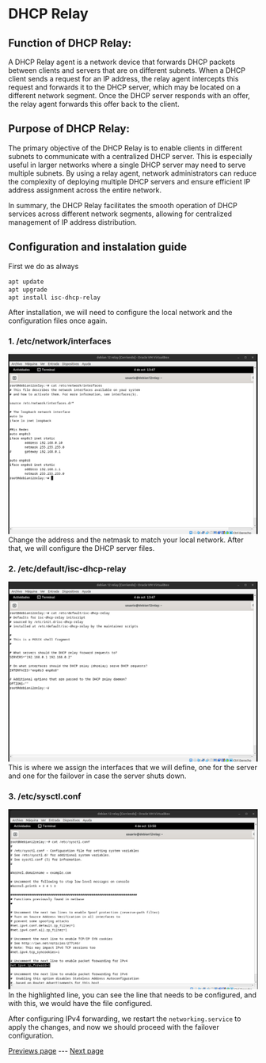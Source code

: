 # DHCP Relay
## Function of DHCP Relay:
A DHCP Relay agent is a network device that forwards DHCP packets between clients and servers that are on different subnets. When a DHCP client sends a request for an IP address, the relay agent intercepts this request and forwards it to the DHCP server, which may be located on a different network segment. Once the DHCP server responds with an offer, the relay agent forwards this offer back to the client.

## Purpose of DHCP Relay:
The primary objective of the DHCP Relay is to enable clients in different subnets to communicate with a centralized DHCP server. This is especially useful in larger networks where a single DHCP server may need to serve multiple subnets. By using a relay agent, network administrators can reduce the complexity of deploying multiple DHCP servers and ensure efficient IP address assignment across the entire network.

In summary, the DHCP Relay facilitates the smooth operation of DHCP services across different network segments, allowing for centralized management of IP address distribution.

## Configuration and instalation guide
First we do as always
```
apt update
apt upgrade
apt install isc-dhcp-relay
```
After installation, we will need to configure the local network and the configuration files once again.

### 1. /etc/network/interfaces
![img](/img/Net-relay.png)
Change the address and the netmask to match your local network. After that, we will configure the DHCP server files.
### 2. /etc/default/isc-dhcp-relay
![img](/img/relay-config.png)
This is where we assign the interfaces that we will define, one for the server and one for the failover in case the server shuts down.
### 3. /etc/sysctl.conf
![img](/img/ipforwarding.png)
In the highlighted line, you can see the line that needs to be configured, and with this, we would have the file configured.

After configuring IPv4 forwarding, we restart the `networking.service` to apply the changes, and now we should proceed with the failover configuration.

[Previews page](isc-dhcp-server.md) --- [Next page](isc-dhcp-failover.md) 
